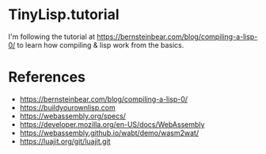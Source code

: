 # TinyLisp.tutorial

I'm following the tutorial at https://bernsteinbear.com/blog/compiling-a-lisp-0/
to learn how compiling & lisp work from the basics.

# References
+ https://bernsteinbear.com/blog/compiling-a-lisp-0/
+ https://buildyourownlisp.com
+ https://webassembly.org/specs/
+ https://developer.mozilla.org/en-US/docs/WebAssembly
+ https://webassembly.github.io/wabt/demo/wasm2wat/
+ https://luajit.org/git/luajit.git